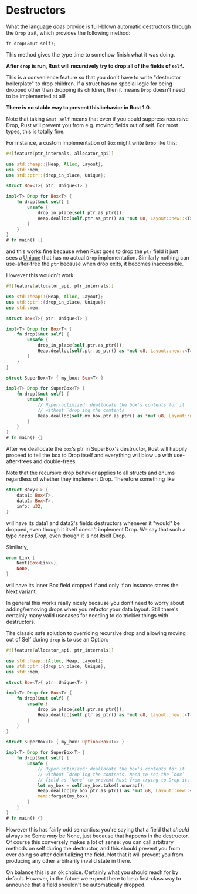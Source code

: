 # Destructors

What the language *does* provide is full-blown automatic destructors through the
`Drop` trait, which provides the following method:

```rust,ignore
fn drop(&mut self);
```

This method gives the type time to somehow finish what it was doing.

**After `drop` is run, Rust will recursively try to drop all of the fields
of `self`.**

This is a convenience feature so that you don't have to write "destructor
boilerplate" to drop children. If a struct has no special logic for being
dropped other than dropping its children, then it means `Drop` doesn't need to
be implemented at all!

**There is no stable way to prevent this behavior in Rust 1.0.**

Note that taking `&mut self` means that even if you could suppress recursive
Drop, Rust will prevent you from e.g. moving fields out of self. For most types,
this is totally fine.

For instance, a custom implementation of `Box` might write `Drop` like this:

```rust
#![feature(ptr_internals, allocator_api)]

use std::heap::{Heap, Alloc, Layout};
use std::mem;
use std::ptr::{drop_in_place, Unique};

struct Box<T>{ ptr: Unique<T> }

impl<T> Drop for Box<T> {
    fn drop(&mut self) {
        unsafe {
            drop_in_place(self.ptr.as_ptr());
            Heap.dealloc(self.ptr.as_ptr() as *mut u8, Layout::new::<T>())
        }
    }
}
# fn main() {}
```

and this works fine because when Rust goes to drop the `ptr` field it just sees
a [Unique] that has no actual `Drop` implementation. Similarly nothing can
use-after-free the `ptr` because when drop exits, it becomes inaccessible.

However this wouldn't work:

```rust
#![feature(allocator_api, ptr_internals)]

use std::heap::{Heap, Alloc, Layout};
use std::ptr::{drop_in_place, Unique};
use std::mem;

struct Box<T>{ ptr: Unique<T> }

impl<T> Drop for Box<T> {
    fn drop(&mut self) {
        unsafe {
            drop_in_place(self.ptr.as_ptr());
            Heap.dealloc(self.ptr.as_ptr() as *mut u8, Layout::new::<T>());
        }
    }
}

struct SuperBox<T> { my_box: Box<T> }

impl<T> Drop for SuperBox<T> {
    fn drop(&mut self) {
        unsafe {
            // Hyper-optimized: deallocate the box's contents for it
            // without `drop`ing the contents
            Heap.dealloc(self.my_box.ptr.as_ptr() as *mut u8, Layout::new::<T>());
        }
    }
}
# fn main() {}
```

After we deallocate the `box`'s ptr in SuperBox's destructor, Rust will
happily proceed to tell the box to Drop itself and everything will blow up with
use-after-frees and double-frees.

Note that the recursive drop behavior applies to all structs and enums
regardless of whether they implement Drop. Therefore something like

```rust
struct Boxy<T> {
    data1: Box<T>,
    data2: Box<T>,
    info: u32,
}
```

will have its data1 and data2's fields destructors whenever it "would" be
dropped, even though it itself doesn't implement Drop. We say that such a type
*needs Drop*, even though it is not itself Drop.

Similarly,

```rust
enum Link {
    Next(Box<Link>),
    None,
}
```

will have its inner Box field dropped if and only if an instance stores the
Next variant.

In general this works really nicely because you don't need to worry about
adding/removing drops when you refactor your data layout. Still there's
certainly many valid usecases for needing to do trickier things with
destructors.

The classic safe solution to overriding recursive drop and allowing moving out
of Self during `drop` is to use an Option:

```rust
#![feature(allocator_api, ptr_internals)]

use std::heap::{Alloc, Heap, Layout};
use std::ptr::{drop_in_place, Unique};
use std::mem;

struct Box<T>{ ptr: Unique<T> }

impl<T> Drop for Box<T> {
    fn drop(&mut self) {
        unsafe {
            drop_in_place(self.ptr.as_ptr());
            Heap.dealloc(self.ptr.as_ptr() as *mut u8, Layout::new::<T>());
        }
    }
}

struct SuperBox<T> { my_box: Option<Box<T>> }

impl<T> Drop for SuperBox<T> {
    fn drop(&mut self) {
        unsafe {
            // Hyper-optimized: deallocate the box's contents for it
            // without `drop`ing the contents. Need to set the `box`
            // field as `None` to prevent Rust from trying to Drop it.
            let my_box = self.my_box.take().unwrap();
            Heap.dealloc(my_box.ptr.as_ptr() as *mut u8, Layout::new::<T>());
            mem::forget(my_box);
        }
    }
}
# fn main() {}
```

However this has fairly odd semantics: you're saying that a field that *should*
always be Some *may* be None, just because that happens in the destructor. Of
course this conversely makes a lot of sense: you can call arbitrary methods on
self during the destructor, and this should prevent you from ever doing so after
deinitializing the field. Not that it will prevent you from producing any other
arbitrarily invalid state in there.

On balance this is an ok choice. Certainly what you should reach for by default.
However, in the future we expect there to be a first-class way to announce that
a field shouldn't be automatically dropped.

[Unique]: phantom-data.html

